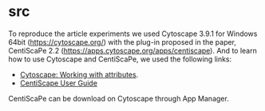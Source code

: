 # src

To reproduce the article experiments we used Cytoscape 3.9.1 for Windows 64bit (https://cytoscape.org/) with the plug-in proposed in the paper, CentiScaPe 2.2 (https://apps.cytoscape.org/apps/centiscape). And to learn how to use Cytoscape and CentiScaPe, we used the following links:

- [Cytoscape: Working with attributes](http://miriamposner.com/classes/dh201w19/tutorials-guides/network-analysis/cytoscape-working-with-attributes/).
- [CentiScape User Guide](http://www.cbmc.it/~scardonig/centiscape/CentiScaPefiles/CentiScaPeUserGuide.pdf)

CentiScaPe can be download on Cytoscape through App Manager.
